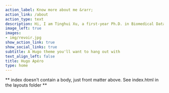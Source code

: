 ```yaml
---
action_label: Know more about me &rarr;
action_link: /about
action_type: text
description: Hi, I am Tinghui Xu, a first-year Ph.D. in Biomedical Data Science of University of Wisconsin-Madison. I achieved my Master's Degree in Statistics of UW-Madison in May and my Bachelor's Degree in Statistics in East China Normal University.
image_left: true
images:
- img/revoir.jpg
show_action_link: true
show_social_links: true
subtitle: A Hugo theme you'll want to hang out with
text_align_left: false
title: Hugo Apéro
type: home
---
```


** index doesn't contain a body, just front matter above.
See index.html in the layouts folder **
